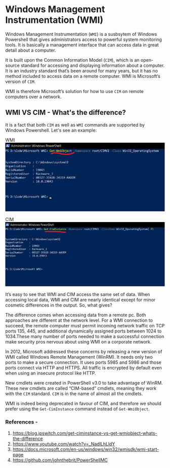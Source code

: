 # Windows Management Instrumentation (WMI)

Windows Management Instrumentation (`WMI`) is a susbsytem of Windows Powershell that gives administrators access to powerful system monitoring tools. It is basically a management interface that can access data in great detail about a computer.

It is built upon the Common Information Model (`CIM`), which is an open-source standard for accessing and displaying information about a computer. It is an industry standard that’s been around for many years, but it has no method included to access data on a remote computer. WMI is Microsoft’s version of `CIM`. 

WMI is therefore Microsoft’s solution for how to use `CIM` on remote computers over a network. 

## WMI VS CIM - What's the difference?

It is a fact that both `CIM` as well as `WMI` commands are supported by Windows Powershell. Let's see an example:

WMI
![wmi_command](images/wmi_command.png)

CIM
![cim_command](images/cim_command.png)

It’s easy to see that WMI and CIM access the same set of data. When accessing local data, WMI and CIM are nearly identical except for minor cosmetic differences in the output. So, what gives?

 The difference comes when accessing data from a remote pc. Both approaches are different at the network level. For a WMI connection to succeed, the remote computer must permit incoming network traffic on TCP ports 135, 445, and additional dynamically assigned ports between 1024 to 1034.These many number of ports needed to make a successful connection make security pros nervous about using WMI on a corporate network.

 In 2012, Microsoft addressed these concerns by releasing a new version of WMI called Windows Remote Management (WinRM). It needs only two ports to make a secure connection. It uses ports 5985 and 5986 and those ports connect via HTTP and HTTPS. All traffic is encrypted by default even when using an insecure protocol like HTTP. 

 New cmdlets were created in PowerShell v3.0 to take advantage of WinRM. These new cmdlets are called “CIM-based” cmdlets, meaning they work with the `CIM` standard. `CIM` is in the name of almost all the cmdlets. 
 
 WMI is indeed being deprecated in favour of CIM, and therefore we should prefer using the `Get-CimInstance` command instead of `Get-WmiObject`.




### References - 
1. https://blog.ipswitch.com/get-ciminstance-vs-get-wmiobject-whats-the-difference
2. https://www.youtube.com/watch?v=_NadlLhLldY
3. https://docs.microsoft.com/en-us/windows/win32/wmisdk/wmi-start-page
4. https://github.com/johnthebrit/PowerShellMC 